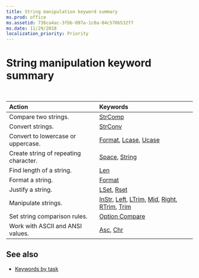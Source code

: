 ```yaml
---
title: String manipulation keyword summary
ms.prod: office
ms.assetid: 736ca4ac-3fbb-097a-1c0a-04c570b532f7
ms.date: 11/29/2018
localization_priority: Priority
---
```



# String manipulation keyword summary

<br/>

|Action|Keywords|
|:-----|:-----|
|Compare two strings.|[StrComp](strcomp-function.md)|
|Convert strings.|[StrConv](strconv-function.md)|
|Convert to lowercase or uppercase.|[Format](format-function-visual-basic-for-applications.md), [Lcase](lcase-function.md), [Ucase](ucase-function.md)|
|Create string of repeating character.|[Space](space-function.md), [String](string-function.md)|
|Find length of a string.|[Len](len-function.md)|
|Format a string.|[Format](format-function-visual-basic-for-applications.md)|
|Justify a string.|[LSet](lset-statement.md), [Rset](rset-statement.md)|
|Manipulate strings.|[InStr](instr-function.md), [Left](left-function.md), [LTrim](ltrim-rtrim-and-trim-functions.md), [Mid](mid-function.md), [Right](right-function.md), [RTrim](ltrim-rtrim-and-trim-functions.md), [Trim](ltrim-rtrim-and-trim-functions.md)|
|Set string comparison rules.|[Option Compare](option-compare-statement.md)|
|Work with ASCII and ANSI values.|[Asc](asc-function.md), [Chr](chr-function.md)|

## See also

- [Keywords by task](keywords-by-task.md)
